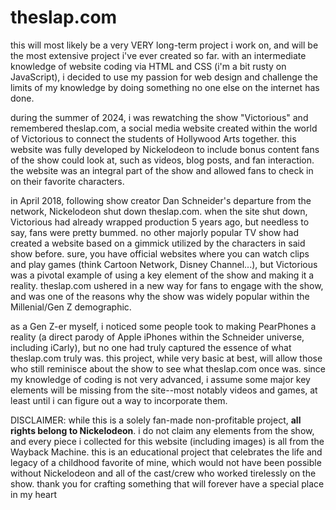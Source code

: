 # theslap.com

this will most likely be a very VERY long-term project i work on, and will be the most extensive project i've ever created so far. with an intermediate knowledge of website coding via HTML and CSS (i'm a bit rusty on JavaScript), i decided to use my passion for web design and challenge the limits of my knowledge by doing something no one else on the internet has done.

during the summer of 2024, i was rewatching the show "Victorious" and remembered theslap.com, a social media website created within the world of Victorious to connect the students of Hollywood Arts together. this website was fully developed by Nickelodeon to include bonus content fans of the show could look at, such as videos, blog posts, and fan interaction. the website was an integral part of the show and allowed fans to check in on their favorite characters.

in April 2018, following show creator Dan Schneider's departure from the network, Nickelodeon shut down theslap.com. when the site shut down, Victorious had already wrapped production 5 years ago, but needless to say, fans were pretty bummed. no other majorly popular TV show had created a website based on a gimmick utilized by the characters in said show before. sure, you have official websites where you can watch clips and play games (think Cartoon Network, Disney Channel...), but Victorious was a pivotal example of using a key element of the show and making it a reality. theslap.com ushered in a new way for fans to engage with the show, and was one of the reasons why the show was widely popular within the Millenial/Gen Z demographic.

as a Gen Z-er myself, i noticed some people took to making PearPhones a reality (a direct parody of Apple iPhones within the Schneider universe, including iCarly), but no one had truly captured the essence of what theslap.com truly was. this project, while very basic at best, will allow those who still reminisce about the show to see what theslap.com once was. since my knowledge of coding is not very advanced, i assume some major key elements will be missing from the site--most notably videos and games, at least until i can figure out a way to incorporate them.

DISCLAIMER: while this is a solely fan-made non-profitable project, **all rights belong to Nickelodeon**. i do not claim any elements from the show, and every piece i collected for this website (including images) is all from the Wayback Machine. this is an educational project that celebrates the life and legacy of a childhood favorite of mine, which would not have been possible without Nickelodeon and all of the cast/crew who worked tirelessly on the show. thank you for crafting something that will forever have a special place in my heart
